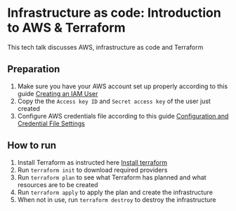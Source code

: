 # Infrastructure as code: Introduction to AWS & Terraform
This tech talk discusses AWS, infrastructure as code and Terraform

## Preparation
1. Make sure you have your AWS account set up properly according to this guide [Creating an IAM User](IAM_USER.md)
2. Copy the the `Access key ID` and `Secret access key` of the user just created
3. Configure AWS credentials file according to this guide [Configuration and Credential File Settings](https://docs.aws.amazon.com/cli/latest/userguide/cli-configure-files.html)

## How to run
1. Install Terraform as instructed here [Install terraform](https://learn.hashicorp.com/terraform/getting-started/install.html)
2. Run `terraform init` to download required providers
3. Run `terraform plan` to see what Terraform has planned and what resources are to be created
4. Run `terraform apply` to apply the plan and create the infrastructure
5. When not in use, run `terraform destroy` to destroy the infrastructure
